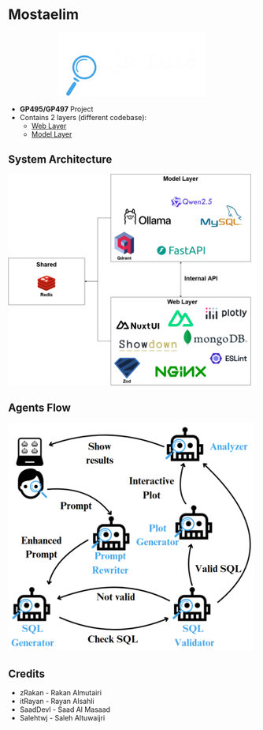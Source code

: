 # Mostaelim
<p align="center">
    <img src='./assets/logo.png' width="300" />
</p>

* **GP495/GP497** Project
* Contains 2 layers (different codebase):
    - [Web Layer](https://github.com/zRakan/GP495-Web/tree/98b69250da9c589c88fc09e723e23f2900c4ab04)
    - [Model Layer](https://github.com/zRakan/GP495-Model-API/tree/ffc6cc6af85b58b1bfa69dcd1f08f0c1e1072efd)

## System Architecture
<img src='./assets/Architecture.png' />

## Agents Flow
<img src='./assets/AgentsFlow.png' width="500" />

## Credits
* zRakan - Rakan Almutairi
* itRayan - Rayan Alsahli
* SaadDevl - Saad Al Masaad
* Salehtwj - Saleh Altuwaijri
